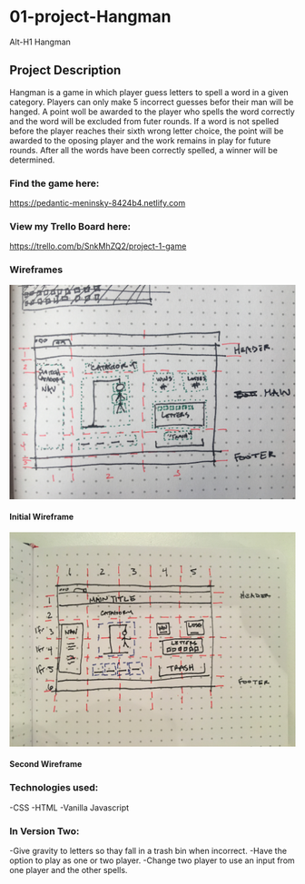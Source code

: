 # 01-project-Hangman
Alt-H1 Hangman

## Project Description
Hangman is a game in which player guess letters to spell a word in a given category. Players can only make 5 incorrect guesses befor their man will be hanged. A point woll be awarded to the player who spells the word correctly and the word will be excluded from futer rounds. If a word is not spelled before the player reaches their sixth wrong letter choice, the point will be awarded to the oposing player and the work remains in play for future rounds. After all the words have been correctly spelled, a winner will be determined.

### Find the game here:
https://pedantic-meninsky-8424b4.netlify.com

### View my Trello Board here:
https://trello.com/b/SnkMhZQ2/project-1-game

### Wireframes
![alt text](images/wireframes/hangman-wireframe-01.jpeg "first wireframe")
#### Initial Wireframe

![alt text](images/wireframes/hangman-wireframe-02.JPG "second wireframe")

#### Second Wireframe

### Technologies used:

-CSS
-HTML
-Vanilla Javascript

### In Version Two:

-Give gravity to letters so thay fall in a trash bin when incorrect.
-Have the option to play as one or two player.
-Change two player to use an input from one player and the other spells.